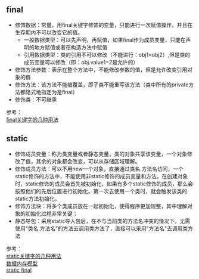 ## final
- 修饰数据：常量，用final关键字修饰的变量，只能进行一次赋值操作，并且在生存期内不可以改变它的值。
    - 一般数据类型：可以先声明，再赋值，如果final作为成员变量，只能在声明的地方赋值或者在构造方法中赋值
    - 引用数据类型：类的引用不可以修改（不能进行：obj1=obj2）,但是类的成员变量可以修改（即：obj.value1=2是允许的）
- 修饰方法参数：表示在整个方法中，不能修改参数的值，但是允许改变引用对象的值
- 修饰方法：该方法不能被覆盖，即子类不能重写该方法（类中所有的private方法都隐式地指定为是final）
- 修饰类：不可继承

参考：  
[final关键字的几种用法](https://www.cnblogs.com/dotgua/p/6357951.html)

## static
- 修饰成员变量：称为类变量或者静态变量，类的对象共享该变量，一个对象修改了值，其余的对象都会改变，可以从存储区域理解。
- 修饰成员方法：可以不用new一个对象，直接通过类名.方法名访问，一个static修饰的方法中，不能使用非static修饰的成员变量和方法。在创建对象时，static修饰的成员会首先被初始化，如果有多个static修饰的成员，那么会按照他们的先后位置进行初始化。第一次去使用一个类时，就会触发该类的static方法初始化。
- 修饰方法块：将多个类成员放在一起初始化，使得程序更加规整，其中理解对象的初始化过程非常关键；
- 静态导包：采用static导入包后，在不与当前类的方法名冲突的情况下，无需使用“类名.方法名”的方法去调用类方法了，直接可以采用"方法名"去调用类方法  

参考：  
[static关键字的几种用法](https://www.cnblogs.com/dotgua/p/6354151.html)  
[数据内存模型](http://www.cnblogs.com/dotgua/p/6291925.html)  
[static final](https://www.cnblogs.com/EasonJim/p/7841990.html)  

